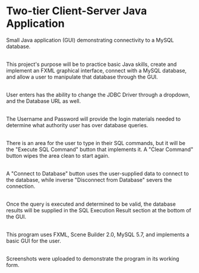 # Two-tier Client-Server Java Application
Small Java application (GUI) demonstrating connectivity to a MySQL database.<br/><br/>

This project's purpose will be to practice basic Java skills, create and implement an FXML graphical interface, connect with a MySQL database, and allow a user to manipulate that database through the GUI.<br/><br/>

User enters has the ability to change the JDBC Driver through a dropdown, and the Database URL as well.<br/><br/>

The Username and Password will provide the login materials needed to determine what authority user has over database queries.<br/><br/>

There is an area for the user to type in their SQL commands, but it will be the "Execute SQL Command" button that implements it. A "Clear Command" button wipes the area clean to start again.<br/><br/>

A "Connect to Database" button uses the user-supplied data to connect to the database, while inverse "Disconnect from Database" severs the connection.<br/><br/>

Once the query is executed and determined to be valid, the database results will be supplied in the SQL Execution Result section at the bottom of the GUI.<br/><br/>

This program uses FXML, Scene Builder 2.0, MySQL 5.7, and implements a basic GUI for the user.<br/><br/>

Screenshots were uploaded to demonstrate the program in its working form.